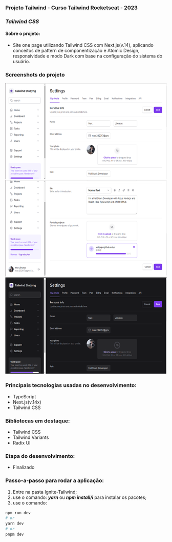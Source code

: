 ### Projeto Tailwind - Curso Tailwind Rocketseat - 2023
### ***Tailwind CSS***
#### Sobre o projeto:
 * Site one page utilizando Tailwind CSS com Next.js(v.14), aplicando conceitos de pattern de componentização e Atomic Design, responsividade e modo Dark com base na configuração do sistema do usuário.

### Screenshots do projeto

<img src="./assets/first-screen-light.png" alt="screenshot-1" width="600px" height="300">
<img src="./assets/secondy-screen-light.png" alt="screenshot-2" width="600px" height="300">
<img src="./assets/modo-dark.png" alt="screenshot-3" width="600px" height="300">

### Principais tecnologias usadas no desenvolvimento:

* TypeScript
* Next.js(v.14x)
* Tailwind CSS

### Bibliotecas em destaque:

* Tailwind CSS
* Tailwind Variants
* Radix UI

### Etapa do desenvolvimento:

* Finalizado
### Passo-a-passo para rodar a aplicação:

1. Entre na pasta Ignite-Tailwind;
2. use o comando: ***yarn*** ou ***npm install/i*** para instalar os pacotes;
3. use o comando:

```bash
npm run dev
# or
yarn dev
# or
pnpm dev